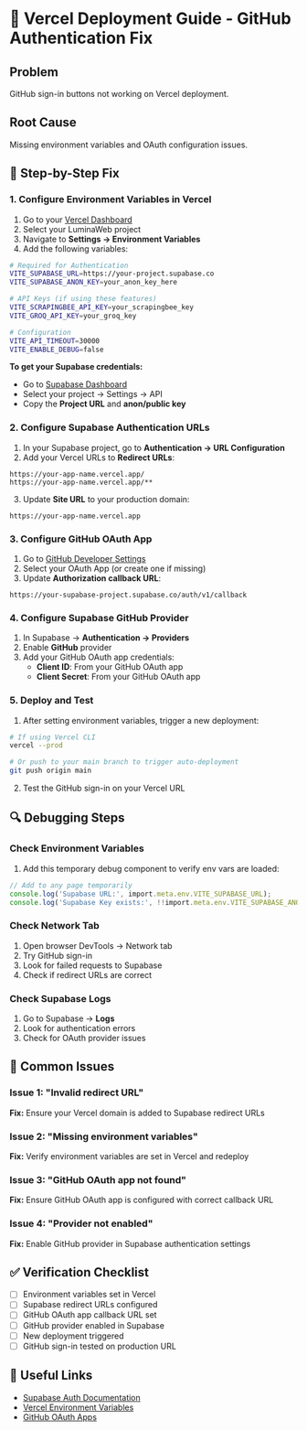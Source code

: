 # 🚀 Vercel Deployment Guide - GitHub Authentication Fix

## Problem
GitHub sign-in buttons not working on Vercel deployment.

## Root Cause
Missing environment variables and OAuth configuration issues.

## 🔧 Step-by-Step Fix

### 1. Configure Environment Variables in Vercel

1. Go to your [Vercel Dashboard](https://vercel.com/dashboard)
2. Select your LuminaWeb project
3. Navigate to **Settings → Environment Variables**
4. Add the following variables:

```bash
# Required for Authentication
VITE_SUPABASE_URL=https://your-project.supabase.co
VITE_SUPABASE_ANON_KEY=your_anon_key_here

# API Keys (if using these features)
VITE_SCRAPINGBEE_API_KEY=your_scrapingbee_key
VITE_GROQ_API_KEY=your_groq_key

# Configuration
VITE_API_TIMEOUT=30000
VITE_ENABLE_DEBUG=false
```

**To get your Supabase credentials:**
- Go to [Supabase Dashboard](https://app.supabase.com)
- Select your project → Settings → API
- Copy the **Project URL** and **anon/public key**

### 2. Configure Supabase Authentication URLs

1. In your Supabase project, go to **Authentication → URL Configuration**
2. Add your Vercel URLs to **Redirect URLs**:

```
https://your-app-name.vercel.app/
https://your-app-name.vercel.app/**
```

3. Update **Site URL** to your production domain:
```
https://your-app-name.vercel.app
```

### 3. Configure GitHub OAuth App

1. Go to [GitHub Developer Settings](https://github.com/settings/developers)
2. Select your OAuth App (or create one if missing)
3. Update **Authorization callback URL**:
```
https://your-supabase-project.supabase.co/auth/v1/callback
```

### 4. Configure Supabase GitHub Provider

1. In Supabase → **Authentication → Providers**
2. Enable **GitHub** provider
3. Add your GitHub OAuth app credentials:
   - **Client ID**: From your GitHub OAuth app
   - **Client Secret**: From your GitHub OAuth app

### 5. Deploy and Test

1. After setting environment variables, trigger a new deployment:
```bash
# If using Vercel CLI
vercel --prod

# Or push to your main branch to trigger auto-deployment
git push origin main
```

2. Test the GitHub sign-in on your Vercel URL

## 🔍 Debugging Steps

### Check Environment Variables
1. Add this temporary debug component to verify env vars are loaded:

```typescript
// Add to any page temporarily
console.log('Supabase URL:', import.meta.env.VITE_SUPABASE_URL);
console.log('Supabase Key exists:', !!import.meta.env.VITE_SUPABASE_ANON_KEY);
```

### Check Network Tab
1. Open browser DevTools → Network tab
2. Try GitHub sign-in
3. Look for failed requests to Supabase
4. Check if redirect URLs are correct

### Check Supabase Logs
1. Go to Supabase → **Logs**
2. Look for authentication errors
3. Check for OAuth provider issues

## 🚨 Common Issues

### Issue 1: "Invalid redirect URL"
**Fix:** Ensure your Vercel domain is added to Supabase redirect URLs

### Issue 2: "Missing environment variables"
**Fix:** Verify environment variables are set in Vercel and redeploy

### Issue 3: "GitHub OAuth app not found"
**Fix:** Ensure GitHub OAuth app is configured with correct callback URL

### Issue 4: "Provider not enabled"
**Fix:** Enable GitHub provider in Supabase authentication settings

## ✅ Verification Checklist

- [ ] Environment variables set in Vercel
- [ ] Supabase redirect URLs configured
- [ ] GitHub OAuth app callback URL set
- [ ] GitHub provider enabled in Supabase
- [ ] New deployment triggered
- [ ] GitHub sign-in tested on production URL

## 🔗 Useful Links

- [Supabase Auth Documentation](https://supabase.com/docs/guides/auth)
- [Vercel Environment Variables](https://vercel.com/docs/concepts/projects/environment-variables)
- [GitHub OAuth Apps](https://docs.github.com/en/developers/apps/building-oauth-apps) 